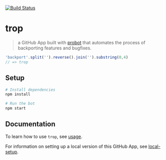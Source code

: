 [![Build Status](https://img.shields.io/travis/codebytere/trop.svg)](https://travis-ci.org/codebytere/trop)

# trop

> a GitHub App built with [probot](https://github.com/probot/probot) that automates the process of backporting features and bugfixes.

```js
'backport'.split('').reverse().join('').substring(0,4)
// => trop
```

## Setup

```sh
# Install dependencies
npm install

# Run the bot
npm start
```


## Documentation

To learn how to use `trop`, see [usage](docs/usage.md).

For information on setting up a local version of this GitHub App, see [local-setup](docs/local-setup.md).
